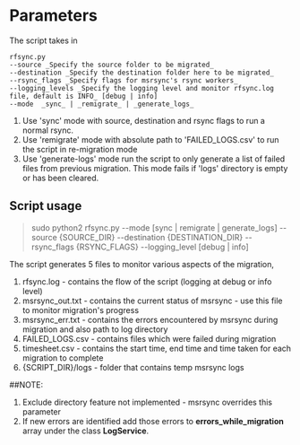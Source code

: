 
# Parameters
The script takes in
```
rfsync.py 
--source _Specify the source folder to be migrated_
--destination _Specify the destination folder here to be migrated_
--rsync_flags _Specify flags for msrsync's rsync workers_
--logging_levels _Specify the logging level and monitor rfsync.log file, default is INFO_ [debug | info]
--mode  _sync_ | _remigrate_ | _generate_logs_
```

1. Use 'sync' mode with source, destination and rsync flags to run a normal rsync.
2. Use 'remigrate' mode with absolute path to 'FAILED_LOGS.csv' to run the script in re-migration mode 
3. Use 'generate-logs' mode  run the script to only generate a list of failed files from previous migration. This mode fails if 'logs' directory is empty or has been cleared.


## Script usage
 > sudo python2 rfsync.py --mode [sync | remigrate | generate_logs] --source {SOURCE_DIR} --destination {DESTINATION_DIR} --rsync_flags {RSYNC_FLAGS} --logging_level [debug | info]

The script generates 5 files to monitor various aspects of the migration,
1. rfsync.log - contains the flow of the script (logging at debug or info level)
2. msrsync_out.txt - contains the current status of msrsync - use this file to monitor migration's progress
3. msrsync_err.txt - contains the errors encountered by msrsync during migration and also path to log directory
4. FAILED_LOGS.csv - contains files which were failed during migration
5. timesheet.csv - contains the start time, end time and time taken for each migration to complete
6. {SCRIPT_DIR}/logs - folder that contains temp msrsync logs

##NOTE: 
1. Exclude directory feature not implemented - msrsync overrides this parameter
2. If new errors are identified add those errors to **errors_while_migration** array under the class **LogService**.


